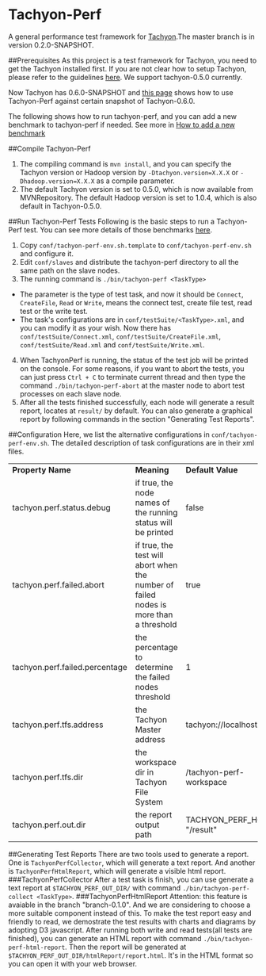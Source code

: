 Tachyon-Perf
============

A  general performance test framework for [Tachyon](http://tachyon-project.org/).The master branch is in version 0.2.0-SNAPSHOT.

##Prerequisites
As this project is a test framework for Tachyon, you need to get the Tachyon installed first. If you are not clear how to setup Tachyon, please refer to the guidelines [here](http://tachyon-project.org/Running-Tachyon-on-a-Cluster.html). We support  tachyon-0.5.0 currently.

Now Tachyon has 0.6.0-SNAPSHOT and [this page](https://github.com/PasaLab/tachyon-perf/wiki/Support-Tachyon-0.6.0-SNAPSHOT) shows how to use Tachyon-Perf against certain snapshot of Tachyon-0.6.0.

The following shows how to run tachyon-perf, and you can add a new benchmark to tachyon-perf if needed. See more in [How to add a new benchmark](https://github.com/PasaLab/tachyon-perf/wiki/How-to-add-a-new-benchmark)

##Compile Tachyon-Perf
1. The compiling command is `mvn install`, and you can specify the Tachyon version or Hadoop version by `-Dtachyon.version=X.X.X` or `-Dhadoop.version=X.X.X` as a compile parameter.
2. The default Tachyon version is set to 0.5.0, which is now available from MVNRepository. The default Hadoop version is set to 1.0.4, which is also default in Tachyon-0.5.0.

##Run Tachyon-Perf Tests
Following is the basic steps to run a Tachyon-Perf test. You can see more details of those benchmarks [here](https://github.com/PasaLab/tachyon-perf/wiki/Benchmarks).

1. Copy `conf/tachyon-perf-env.sh.template` to `conf/tachyon-perf-env.sh` and configure it.
2. Edit `conf/slaves` and distribute the tachyon-perf directory to all the same path on the slave nodes.
3. The running command is `./bin/tachyon-perf <TaskType>`
 * The parameter is the type of test task, and now it should be `Connect`, `CreateFile`, `Read` or `Write`, means the connect test, create file test, read test or the write test.
 * The task's configurations are in `conf/testSuite/<TaskType>.xml`, and you can modify it as your wish. Now there has `conf/testSuite/Connect.xml`, `conf/testSuite/CreateFile.xml`, `conf/testSuite/Read.xml` and `conf/testSuite/Write.xml`.
4. When TachyonPerf is running, the status of the test job will be printed on the console. For some reasons, if you want to abort the tests, you can just press `Ctrl + C` to terminate current thread and then type the command `./bin/tachyon-perf-abort` at the master node to abort test processes on each slave node.
5. After all the tests finished successfully, each node will generate a result report, locates at `result/` by default. You can also generate a graphical report by following commands in the section "Generating Test Reports".

##Configuration
Here, we list the alternative configurations in `conf/tachyon-perf-env.sh`. The detailed description of task configurations are in their xml files.
<table>
    <tr>
        <td><b>Property Name</b></td>
        <td><b>Meaning</b></td>
        <td><b>Default Value</b></td>
    </tr>
    <tr>
        <td>tachyon.perf.status.debug</td>
        <td>if true, the node names of the running status will be printed</td>
        <td>false</td>
    </tr>
    <tr>
        <td>tachyon.perf.failed.abort</td>
        <td>if true, the test will abort when the number of failed nodes is more than a threshold</td>
        <td>true</td>
    </tr>
    <tr>
        <td>tachyon.perf.failed.percentage</td>
        <td>the percentage to determine the failed nodes threshold</td>
        <td>1</td>
    </tr>
    <tr>
        <td>tachyon.perf.tfs.address</td>
        <td>the Tachyon Master address</td>
        <td>tachyon://localhost:19998</td>
    </tr>
    <tr>
        <td>tachyon.perf.tfs.dir</td>
        <td>the workspace dir in Tachyon File System</td>
        <td>/tachyon-perf-workspace</td>
    </tr>
    <tr>
        <td>tachyon.perf.out.dir</td>
        <td>the report output path</td>
        <td>TACHYON_PERF_HOME + "/result"</td>
    </tr>
</table>

##Generating Test Reports
There are two tools used to generate a report. One is `TachyonPerfCollector`, which will generate a text report. And another is `TachyonPerfHtmlReport`, which will generate a visible html report.
###TachyonPerfCollector
After a test task is finish, you can use generate a text report at `$TACHYON_PERF_OUT_DIR/` with command `./bin/tachyon-perf-collect <TaskType>`.
###TachyonPerfHtmlReport
Attention: this feature is avaiable in the branch "branch-0.1.0". And we are considering to choose a more suitable component instead of this.
To make the test report easy and friendly to read, we demostrate the test results with charts and diagrams by adopting D3 javascript. After running both write and read tests(all tests are  finished), you can generate an HTML report with command `./bin/tachyon-perf-html-report`. Then the report will be generated at `$TACHYON_PERF_OUT_DIR/htmlReport/report.html`. It's in the HTML format so you can open it with your web browser.


